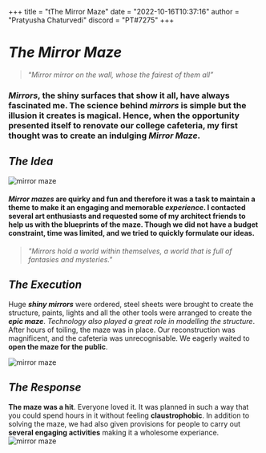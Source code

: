 +++
title = "tThe Mirror Maze"
date = "2022-10-16T10:37:16"
author = "Pratyusha Chaturvedi"
discord = "PT#7275"
+++

 # ***The Mirror Maze***

> “*Mirror mirror on the wall, whose the fairest of them all”*

### *Mirrors*, the shiny surfaces that show it all, have always fascinated me. The science behind *mirrors* is simple but the illusion it creates is **magical**. Hence, when the opportunity presented itself to renovate our college cafeteria, my first thought was to create an indulging ***Mirror Maze***.

 ## ***The Idea***
 
 ![mirror maze](https://moadrupalweb.blob.core.windows.net/moadrupalweb/processed/5231_amazing-mirror-maze-small.jpg)

#### ***Mirror mazes*** are quirky and fun and therefore it was a task to maintain a theme to make it an engaging and memorable *experience*. I contacted several **art enthusiasts** and requested some of my architect friends to help us with the blueprints of the maze. Though we did not have a budget constraint, **time was limited,** and we tried to quickly **formulate our ideas**. 


> *"Mirrors hold a world within themselves, a world that is full of fantasies and mysteries."*

## ***The Execution*** 


Huge ***shiny mirrors*** were ordered, steel sheets were brought to create the structure, paints, lights and all the other tools were arranged to create the ***epic maze***. *Technology also played a great role in modelling the structure*.
After hours of toiling, the maze was in place. Our reconstruction was magnificent, and the cafeteria was unrecognisable. We eagerly waited to **open the maze for the public**.


![mirror maze](https://ilyanep.files.wordpress.com/2013/08/dsc_5248.jpg)

## ***The Response***



**The maze was a hit**. Everyone loved it. It was planned in such a way that you could spend hours in it without feeling **claustrophobic**. In addition to solving the  maze, we had also given provisions for people to carry out **several engaging activities** making it a wholesome experiance.
 ![mirror maze](https://www.dellaadventure.com/uploads/5718Mirror%20Maze%20(3).jpg)


 >